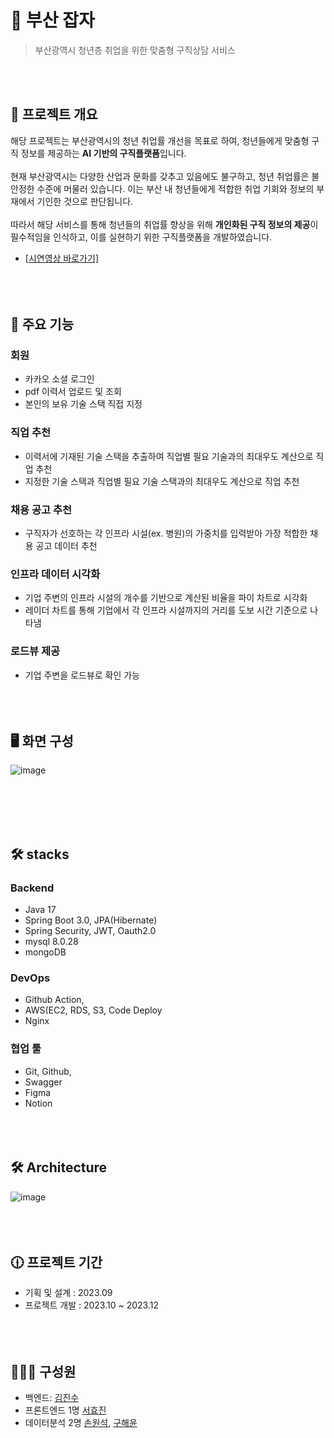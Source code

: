# 🔎 부산 잡자
> 부산광역시 청년층 취업을 위한 맞춤형 구직상담 서비스

<br><br>
## 📘 프로젝트 개요
해당 프로젝트는 부산광역시의 청년 취업률 개선을 목표로 하여, 청년들에게 맞춤형 구직 정보를 제공하는 **AI 기반의 구직플랫폼**입니다. 
<br><br>
현재 부산광역시는 다양한 산업과 문화를 갖추고 있음에도 불구하고, 청년 취업률은 불안정한 수준에 머물러 있습니다. 
이는 부산 내 청년들에게 적합한 취업 기회와 정보의 부재에서 기인한 것으로 판단됩니다. 
<br><br>
따라서 해당 서비스를 통해 청년들의 취업률 향상을 위해 **개인화된 구직 정보의 제공**이 필수적임을 인식하고, 이를 실현하기 위한 구직플랫폼을 개발하였습니다.

- <a href="https://youtu.be/2s9ZqzaGlMc">[시연영상 바로가기]</a>
<br><br><br><br>


## 📌 주요 기능
### 회원
- 카카오 소셜 로그인
- pdf 이력서 업로드 및 조회
- 본인의 보유 기술 스택 직접 지정


### 직업 추천
- 이력서에 기재된 기술 스택을 추출하여 직업별 필요 기술과의 최대우도 계산으로 직업 추천 
- 지정한 기술 스택과 직업별 필요 기술 스택과의 최대우도 계산으로 직업 추천


### 채용 공고 추천
- 구직자가 선호하는 각 인프라 시설(ex. 병원)의 가중치를 입력받아 가장 적합한 채용 공고 데이터 추천


### 인프라 데이터 시각화
- 기업 주변의 인프라 시설의 개수를 기반으로 계산된 비율을 파이 차트로 시각화
- 레이더 차트를 통해 기업에서 각 인프라 시설까지의 거리를 도보 시간 기준으로 나타냄

  
### 로드뷰 제공
- 기업 주변을 로드뷰로 확인 가능
<br><br><br><br>

## 🖥️ 화면 구성
![image](https://github.com/JOB-ZA/jobza-backend/assets/97269799/c73c72c4-b702-49b2-b365-4def68d53c7f)

<br><br><br><br>
## 🛠 stacks

### Backend
- Java 17
- Spring Boot 3.0, JPA(Hibernate)
- Spring Security, JWT, Oauth2.0
- mysql 8.0.28
- mongoDB
### DevOps
- Github Action,
- AWS(EC2, RDS, S3, Code Deploy
- Nginx

### 협업 툴
- Git, Github,
- Swagger
- Figma
- Notion
<br><br><br><br>

## 🛠️ Architecture
![image](https://github.com/JOB-ZA/jobza-backend/assets/97269799/5cf8145b-c5d9-4fa5-8b48-cfc4940c17ff)
<br><br><br><br>

## 🕧 프로젝트 기간
* 기획 및 설계 : 2023.09
* 프로젝트 개발 : 2023.10 ~ 2023.12
<br><br><br><br>

## 🙋🏻‍♂️ 구성원
* 백엔드: [김진수](https://github.com/dgjinsu)
* 프론트엔드 1명 [서효진](https://github.com/Hyojinezz)
* 데이터분석 2명 [손원석](https://github.com/FarmingWon), [구해윤](https://github.com/jmango61)
